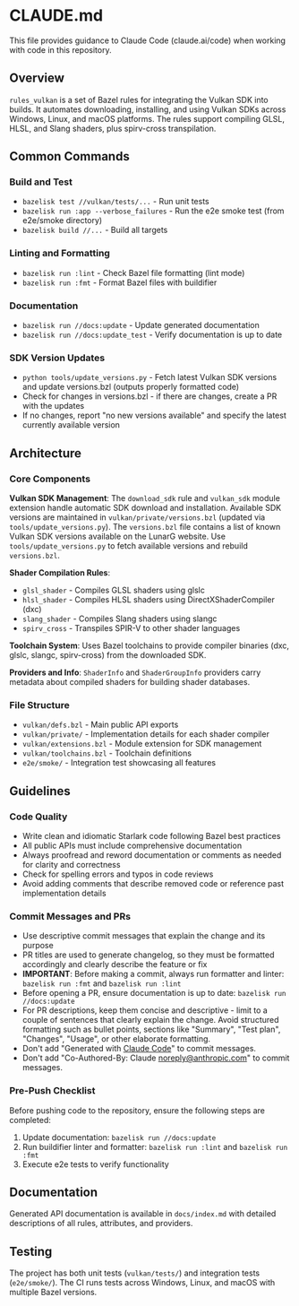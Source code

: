 # CLAUDE.md

This file provides guidance to Claude Code (claude.ai/code) when working with code in this repository.

## Overview

`rules_vulkan` is a set of Bazel rules for integrating the Vulkan SDK into builds. It automates downloading,
installing, and using Vulkan SDKs across Windows, Linux, and macOS platforms. The rules support compiling GLSL,
HLSL, and Slang shaders, plus spirv-cross transpilation.

## Common Commands

### Build and Test
- `bazelisk test //vulkan/tests/...` - Run unit tests
- `bazelisk run :app --verbose_failures` - Run the e2e smoke test (from e2e/smoke directory)
- `bazelisk build //...` - Build all targets

### Linting and Formatting
- `bazelisk run :lint` - Check Bazel file formatting (lint mode)
- `bazelisk run :fmt` - Format Bazel files with buildifier

### Documentation
- `bazelisk run //docs:update` - Update generated documentation
- `bazelisk run //docs:update_test` - Verify documentation is up to date

### SDK Version Updates
- `python tools/update_versions.py` - Fetch latest Vulkan SDK versions and update versions.bzl (outputs properly formatted code)
- Check for changes in versions.bzl - if there are changes, create a PR with the updates
- If no changes, report "no new versions available" and specify the latest currently available version

## Architecture

### Core Components

**Vulkan SDK Management**: The `download_sdk` rule and `vulkan_sdk` module extension handle automatic SDK download
and installation. Available SDK versions are maintained in `vulkan/private/versions.bzl` (updated via
`tools/update_versions.py`). The `versions.bzl` file contains a list of known Vulkan SDK versions available on the
LunarG website. Use `tools/update_versions.py` to fetch available versions and rebuild `versions.bzl`.

**Shader Compilation Rules**: 
- `glsl_shader` - Compiles GLSL shaders using glslc
- `hlsl_shader` - Compiles HLSL shaders using DirectXShaderCompiler (dxc)
- `slang_shader` - Compiles Slang shaders using slangc
- `spirv_cross` - Transpiles SPIR-V to other shader languages

**Toolchain System**: Uses Bazel toolchains to provide compiler binaries (dxc, glslc, slangc, spirv-cross) from the
downloaded SDK.

**Providers and Info**: `ShaderInfo` and `ShaderGroupInfo` providers carry metadata about compiled shaders for
building shader databases.

### File Structure

- `vulkan/defs.bzl` - Main public API exports
- `vulkan/private/` - Implementation details for each shader compiler
- `vulkan/extensions.bzl` - Module extension for SDK management
- `vulkan/toolchains.bzl` - Toolchain definitions
- `e2e/smoke/` - Integration test showcasing all features

## Guidelines

### Code Quality
- Write clean and idiomatic Starlark code following Bazel best practices
- All public APIs must include comprehensive documentation
- Always proofread and reword documentation or comments as needed for clarity and correctness
- Check for spelling errors and typos in code reviews
- Avoid adding comments that describe removed code or reference past implementation details

### Commit Messages and PRs
- Use descriptive commit messages that explain the change and its purpose
- PR titles are used to generate changelog, so they must be formatted accordingly and clearly describe the feature or fix
- **IMPORTANT**: Before making a commit, always run formatter and linter: `bazelisk run :fmt` and `bazelisk run :lint`
- Before opening a PR, ensure documentation is up to date: `bazelisk run //docs:update`
- For PR descriptions, keep them concise and descriptive - limit to a couple of sentences that clearly explain the change. Avoid structured formatting such as bullet points, sections like "Summary", "Test plan", "Changes", "Usage", or other elaborate formatting.
- Don't add "Generated with [Claude Code](https://claude.ai/code)" to commit messages.
- Don't add "Co-Authored-By: Claude <noreply@anthropic.com>" to commit messages.

### Pre-Push Checklist
Before pushing code to the repository, ensure the following steps are completed:
1. Update documentation: `bazelisk run //docs:update`
2. Run buildifier linter and formatter: `bazelisk run :lint` and `bazelisk run :fmt`
3. Execute e2e tests to verify functionality

## Documentation

Generated API documentation is available in `docs/index.md` with detailed descriptions of all rules, attributes,
and providers.

## Testing

The project has both unit tests (`vulkan/tests/`) and integration tests (`e2e/smoke/`). The CI runs tests across
Windows, Linux, and macOS with multiple Bazel versions.
